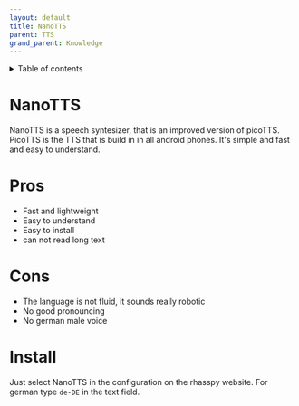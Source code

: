 ```yaml
---
layout: default
title: NanoTTS
parent: TTS
grand_parent: Knowledge
---
```


<details close markdown="block">
  <summary>
    Table of contents
  </summary>
  {: .text-delta }
1. TOC
{:toc}
</details>

# NanoTTS
NanoTTS is a speech syntesizer, that is an improved version of picoTTS. PicoTTS is the TTS that is build in in all android phones.
It's simple and fast and easy to understand.

# Pros
- Fast and lightweight
- Easy to understand
- Easy to install
- can not read long text

# Cons
- The language is not fluid, it sounds really robotic
- No good pronouncing
- No german male voice

# Install
Just select NanoTTS in the configuration on the rhasspy website. For german type `de-DE` in the text field.
